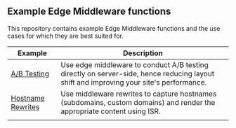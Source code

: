 ## Example Edge Middleware functions

This repository contains example Edge Middleware functions and the use cases for which they are best suited for.

| Example                                  | Description                                                  |
| ---------------------------------------- | ------------------------------------------------------------ |
| [A/B Testing](./ab-testing)              | Use edge middleware to conduct A/B testing directly on server-side, hence reducing layout shift and improving your site's performance. |
| [Hostname Rewrites](./hostname-rewrites) | Use middleware rewrites to capture hostnames (subdomains, custom domains) and render the appropriate content using ISR. |
|                                          |                                                              |

